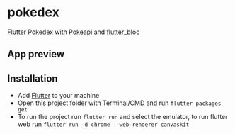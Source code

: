 # pokedex

Flutter Pokedex with [Pokeapi](https://pokeapi.co/) and [flutter_bloc](https://bloclibrary.dev/#/)

## App preview

## Installation
- Add [Flutter](https://flutter.dev/docs/get-started/install) to your machine
- Open this project folder with Terminal/CMD and run `flutter packages get`
- To run the project run `flutter run` and select the emulator, to run flutter web run `flutter run -d chrome --web-renderer canvaskit`


